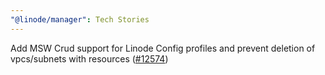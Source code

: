 ```yaml
---
"@linode/manager": Tech Stories
---
```


Add MSW Crud support for Linode Config profiles and prevent deletion of vpcs/subnets with resources ([#12574](https://github.com/linode/manager/pull/12574))

